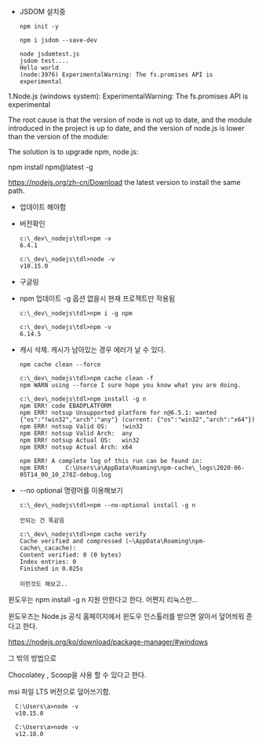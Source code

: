 - JSDOM 설치중

      npm init -y

      npm i jsdom --save-dev

      node jsdomtest.js
      jsdom test....
      Hello world
      (node:3976) ExperimentalWarning: The fs.promises API is experimental

1.Node.js (windows system): ExperimentalWarning: The fs.promises API is experimental

The root cause is that the version of node is not up to date, and the module introduced in the project is up to date, and the version of node.js is lower than the version of the module:

The solution is to upgrade npm, node.js:

npm install npm@latest -g

https://nodejs.org/zh-cn/Download the latest version to install the same path.

- 업데이트 해야함

- 버전확인

      c:\_dev\_nodejs\tdl>npm -v
      6.4.1

      c:\_dev\_nodejs\tdl>node -v
      v10.15.0

- 구글링

- npm 업데이트 -g 옵션 없을시 현재 프로젝트만 적용됨

      c:\_dev\_nodejs\tdl>npm i -g npm

      c:\_dev\_nodejs\tdl>npm -v
      6.14.5

- 캐시 삭제. 캐시가 남아있는 경우 에러가 날 수 있다.

      npm cache clean --force

      c:\_dev\_nodejs\tdl>npm cache clean -f
      npm WARN using --force I sure hope you know what you are doing.

      c:\_dev\_nodejs\tdl>npm install -g n
      npm ERR! code EBADPLATFORM
      npm ERR! notsup Unsupported platform for n@6.5.1: wanted {"os":"!win32","arch":"any"} (current: {"os":"win32","arch":"x64"})
      npm ERR! notsup Valid OS:    !win32
      npm ERR! notsup Valid Arch:  any
      npm ERR! notsup Actual OS:   win32
      npm ERR! notsup Actual Arch: x64

      npm ERR! A complete log of this run can be found in:
      npm ERR!     C:\Users\a\AppData\Roaming\npm-cache\_logs\2020-06-05T14_00_10_278Z-debug.log

- --no optional 명령어를 이용해보기

      c:\_dev\_nodejs\tdl>npm --no-optional install -g n

      안되는 건 똑같음

      c:\_dev\_nodejs\tdl>npm cache verify
      Cache verified and compressed (~\AppData\Roaming\npm-cache\_cacache):
      Content verified: 0 (0 bytes)
      Index entries: 0
      Finished in 0.025s

      이런것도 해보고..

윈도우는 npm install -g n 지원 안한다고 한다. 어쩐지 리눅스만...

윈도우즈는 Node.js 공식 홈페이지에서 윈도우 인스톨러를 받으면 알아서 덮어씌워 준다고 한다.

https://nodejs.org/ko/download/package-manager/#windows

그 밖의 방법으로

Chocolatey , Scoop을 사용 할 수 있다고 한다.

msi 파일 LTS 버전으로 덮어쓰기함.

      C:\Users\a>node -v
      v10.15.0

      C:\Users\a>node -v
      v12.18.0
